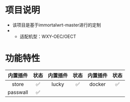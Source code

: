 # 项目说明
- 该项目是基于immortalwrt-master进行的定制
- - 适配机型：WXY-OEC/OECT



# 功能特性
| 内置插件                 | 状态 | 内置插件         | 状态 | 内置插件         | 状态 | 
|:------------------------:|:----:|:----------------:|:----:|:----------------:|:----:|
| store                | ✅   | lucky                       | ✅   | docker              | ✅   |
| passwall             | ✅ 

